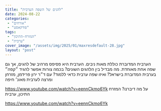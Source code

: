 ```yaml
---
title: "להגים של השפה הערבית"
date: 2024-08-22
categories: 
 - "אורחים"
 - "פודקאסט"
tags: 
 - "המזרח-התיכון"
 - "ערבית"
cover_image: "/assets/img/2025/01/maxresdefault-28.jpg"
layout: "post"
---
```


הערבית המדוברת כוללת מאות ניבים. הערבית היא פסיפס מרהיב של להגים, אך גם שפה אחת מאוחדת. מה מבדיל בין הלהגים השונים? בכמה צורות אפשר להגיד ״קפה״ בערבית המדוברת בישראל? ואיזו שפה ערבית כדאי ללמוד? עם ד״ר ירון פרידמן, מזרחן ומרצה לערבית מאונ׳ חיפה

<https://www.youtube.com/watch?v=eennCkmo6Yk>
על מה דיברנו? המזרח התיכון, ערבית

<https://www.youtube.com/watch?v=eennCkmo6Yk>
